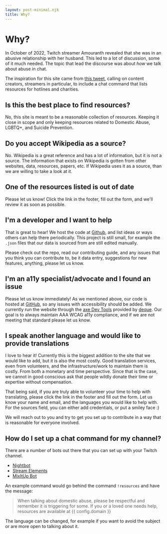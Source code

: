 ```yaml
---
layout: post-minimal.njk
title: Why?
---
```

# Why?

In October of 2022, Twitch streamer Amouranth revealed that she was in an abusive relationship with her husband. This led to a lot of discussion, some of it much needed. The topic that lead the discourse was about *how* we talk about abuse in chat. 

The inspiration for this site came from [this tweet](https://twitter.com/bbjessTTV/status/1581745451207782401), calling on content creators, streamers in particular, to include a chat command that lists resources for hotlines and charities.

## Is this the best place to find resources?

No, this site is meant to be a reasonable collection of resources. Keeping it close in scope and only keeping resources related to Domestic Abuse, LGBTQ+, and Suicide Prevention. 

## Do you accept Wikipedia as a source?

No. Wikipedia is a great reference and has a lot of information, but it is not a source. The information that exists on Wikipedia is gotten from other websites, data, resources, papers, etc. If Wikipedia uses it as a source, than we are willing to take a look at it.

## One of the resources listed is out of date

Please let us know! Click the link in the footer, fill out the form, and we'll review it as soon as possible.

## I'm a developer and I want to help

That is great to hear! We host the code at [Github](https://github.com/gingerchew/resourcesand.help), and list ideas or ways others can help there periodically. This project is still small, for example the `.json` files that our data is sourced from are still edited manually.

Please check out the repo, read our contributing guide, and any issues that you think you can contribute to, be it data entry, suggestions for new features, anything, please let us know. 

## I'm an a11y specialist/advocate and I found an issue

Please let us know immediately! As we mentioned above, our code is hosted at [GitHub](https://github.com/gingerchew/resourcesand.help), so any issues with accessibility should be added. We currently run the website through the [axe Dev Tools](https://www.deque.com/axe/devtools/) provided by [deque](https://www.deque.com/). Our goal is to always maintain AAA WCAG a11y compliance, and if we are not meeting that standard please let us know.

## I speak another language and would like to provide translations

I love to hear it! Currently this is the biggest addition to the site that we would like to add, but it is also the most costly. Good translation services, even from volunteers, and the infrastructure/work to maintain them is costly. From both a monetary and time perspective. Since that is the case, we cannot in good conscious ask that people wildly donate their time or expertise without compensation. 

That being said, if you are truly able to volunteer your time to help with translating, please click the link in the footer and fill out the form. Let us know your name and email, and the languages you would like to help with. For the sources field, you can either add credentials, or put a smiley face :)

We will reach out to you and try to get you set up to contribute in a way that is reasonable for everyone involved.

## How do I set up a chat command for my channel?

There are a number of bots out there that you can set up with your Twitch channel. 

- [Nightbot](https://nightbot.tv/)
- [Stream Elements](https://streamelements.com/)
- [MixItUp Bot](https://mixitupapp.com/)

An example command would go behind the command `!resources` and have the message:

> When talking about domestic abuse, please be respectful and remember it is triggering for some. If you or a loved one needs help, resources are available at {{ config.domain }}

The language can be changed, for example if you want to avoid the subject or are more open to talking about it.